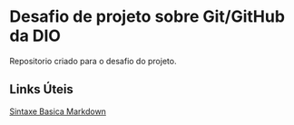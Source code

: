 # Desafio de projeto sobre Git/GitHub da DIO
Repositorio criado para o desafio do projeto.

## Links Úteis
[Sintaxe Basica Markdown](https://www.markdownguide.org/basic-syntax/)
